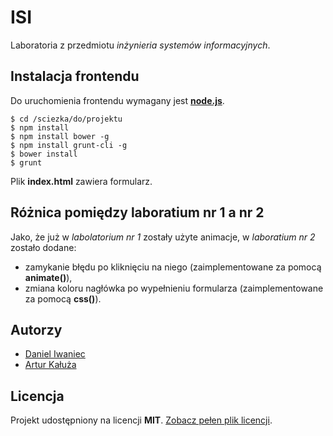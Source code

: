 # ISI

Laboratoria z przedmiotu *inżynieria systemów informacyjnych*.

## Instalacja frontendu

Do uruchomienia frontendu wymagany jest [**node.js**](https://nodejs.org/en/download/).

```
$ cd /sciezka/do/projektu
$ npm install
$ npm install bower -g
$ npm install grunt-cli -g
$ bower install
$ grunt
```

Plik **index.html** zawiera formularz.

## Różnica pomiędzy laboratium nr 1 a nr 2

Jako, że już w *labolatorium nr 1* zostały użyte animacje, w *laboratium nr 2* zostało dodane:

- zamykanie błędu po kliknięciu na niego (zaimplementowane za pomocą **animate()**),
- zmiana koloru nagłówka po wypełnieniu formularza (zaimplementowane za pomocą **css()**).

## Autorzy

- [Daniel Iwaniec](https://github.com/ghutix)
- [Artur Kałuża](https://github.com/arturro2828)

## Licencja

Projekt udostępniony na licencji **MIT**. [Zobacz pełen plik licencji](LICENSE).
